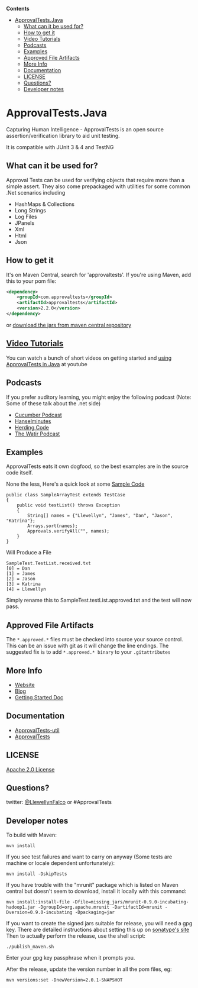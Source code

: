 <!-- START doctoc generated TOC please keep comment here to allow auto update -->
<!-- DON'T EDIT THIS SECTION, INSTEAD RE-RUN doctoc TO UPDATE -->
**Contents**

- [ApprovalTests.Java](#approvaltestsjava)
  - [What can it be used for?](#what-can-it-be-used-for)
  - [How to get it](#how-to-get-it)
  - [Video Tutorials](#video-tutorials)
  - [Podcasts](#podcasts)
  - [Examples](#examples)
  - [Approved File Artifacts](#approved-file-artifacts)
  - [More Info](#more-info)
  - [Documentation](#documentation)
  - [LICENSE](#license)
  - [Questions?](#questions)
  - [Developer notes](#developer-notes)

<!-- END doctoc generated TOC please keep comment here to allow auto update -->

ApprovalTests.Java
==================
Capturing Human Intelligence - ApprovalTests is an open source assertion/verification library to aid unit testing.

It is compatible with JUnit 3 & 4 and TestNG

What can it be used for?
---

Approval Tests can be used for verifying objects that require more than a simple assert. They also come prepackaged with utilities for some common .Net scenarios including


- HashMaps & Collections
- Long Strings
- Log Files
- JPanels
- Xml
- Html
- Json

How to get it
---
It's on Maven Central, search for 'approvaltests'. If you're using Maven,
add this to your pom file:

``` xml
<dependency>
    <groupId>com.approvaltests</groupId>
    <artifactId>approvaltests</artifactId>
    <version>2.2.0</version>
</dependency>
```

or [download the jars from maven central repository](http://repo1.maven.org/maven2/com/approvaltests/approvaltests/)

[Video Tutorials](http://www.youtube.com/playlist?list=PLFBA98F47156EFAA9&feature=view_all)
---

You can watch a bunch of short videos on getting started and [using ApprovalTests in Java](http://www.youtube.com/playlist?list=PLFBA98F47156EFAA9&feature=view_all) at youtube

Podcasts
---
If you prefer auditory learning, you might enjoy the following podcast (Note: Some of these talk about the .net side)

- [Cucumber Podcast](https://cucumber.io/blog/2017/01/26/approval-testing)
- [Hanselminutes](http://www.hanselminutes.com/360/approval-tests-with-llewellyn-falco)
- [Herding Code](http://www.developerfusion.com/media/122649/herding-code-117-llewellyn-falcon-on-approval-tests/)
- [The Watir Podcast](http://watirpodcast.com/podcast-53/)



Examples
---
ApprovalTests eats it own dogfood, so the best examples are in the source code itself.

None the less,  Here's a quick look at some
[Sample Code](https://github.com/approvals/ApprovalTests.Java/blob/master/java/org/approvaltests/tests/demos/SampleArrayTest.java)

	public class SampleArrayTest extends TestCase
	{
		public void testList() throws Exception
		{
			String[] names = {"Llewellyn", "James", "Dan", "Jason", "Katrina"};
			Arrays.sort(names);
			Approvals.verifyAll("", names);
		}
	}

Will Produce a File

    SampleTest.TestList.received.txt
    [0] = Dan
    [1] = James
    [2] = Jason
    [3] = Katrina
    [4] = Llewellyn

Simply rename this to SampleTest.testList.approved.txt and the test will now pass.

Approved File Artifacts
---

The `*.approved.*` files must be checked into source your source control.
This can be an issue with git as it will change the line endings.
The suggested fix is to add
`*.approved.* binary` to your `.gitattributes`

More Info
---

- [Website](http://approvaltests.sourceforge.net/)
- [Blog](http://blog.approvaltests.com/)
- [Getting Started Doc](https://github.com/approvals/ApprovalTests.Java/blob/master/build/resources/approval_tests/documentation/ApprovalTests%20-%20GettingStarted.md)


## Documentation
- [ApprovalTests-util](/approvaltests-util/docs/README.md)  
- [ApprovalTests](/approvaltests/docs/README.md)  

## LICENSE
[Apache 2.0 License](https://github.com/SignalR/SignalR/blob/master/LICENSE.md)


Questions?
---

twitter: [@LlewellynFalco](https://twitter.com/#!/llewellynfalco) or #ApprovalTests

Developer notes
----------------

To build with Maven:

	mvn install

If you see test failures and want to carry on anyway (Some tests are machine or locale dependent unfortunately):

	mvn install -DskipTests

If you have trouble with the "mrunit" package which is listed on Maven central but doesn't seem to download, install it locally with this command:

	mvn install:install-file -Dfile=missing_jars/mrunit-0.9.0-incubating-hadoop1.jar -DgroupId=org.apache.mrunit -DartifactId=mrunit -Dversion=0.9.0-incubating -Dpackaging=jar


If you want to create the signed jars suitable for release, you will need a gpg key.
There are detailed instructions about setting this up on [sonatype's site](https://central.sonatype.org/pages/working-with-pgp-signatures.html)
Then to actually perform the release, use the shell script:

    ./publish_maven.sh

Enter your gpg key passphrase when it prompts you.

After the release, update the version number in all the pom files, eg:

    mvn versions:set -DnewVersion=2.0.1-SNAPSHOT
